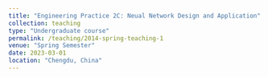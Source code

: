 ```yaml
---
title: "Engineering Practice 2C: Neual Network Design and Application"
collection: teaching
type: "Undergraduate course"
permalink: /teaching/2014-spring-teaching-1
venue: "Spring Semester"
date: 2023-03-01
location: "Chengdu, China"
---
```

